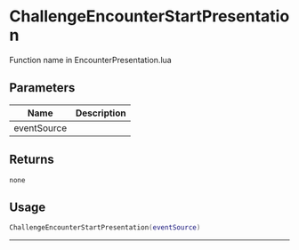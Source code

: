 # ChallengeEncounterStartPresentation

Function name in EncounterPresentation.lua

## Parameters

| Name        | Description |
| ----------- | ----------- |
| eventSource |             |

## Returns

`none`

## Usage

```lua
ChallengeEncounterStartPresentation(eventSource)
```

---

